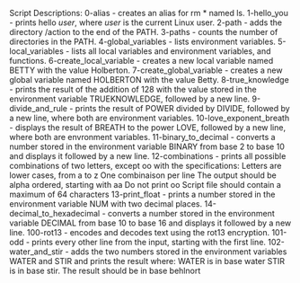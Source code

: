 
Script Descriptions:
0-alias - creates an alias for rm * named ls.
1-hello_you - prints hello *user*, where *user* is the current Linux user.
2-path - adds the directory /action to the end of the PATH.
3-paths - counts the number of directories in the PATH.
4-global_variables - lists environment variables.
5-local_variables - lists all local variables and environment variables, and functions.
6-create_local_variable - creates a new local variable named BETTY with the value Holberton.
7-create_global_variable - creates a new global variable named HOLBERTON with the value Betty.
8-true_knowledge - prints the result of the addition of 128 with the value stored in the environment variable TRUEKNOWLEDGE, followed by a new line.
9-divide_and_rule - prints the result of POWER divided by DIVIDE, followed by a new line, where both are environment variables.
10-love_exponent_breath - displays the result of BREATH to the power LOVE, followed by a new line, where both are envronment variables.
11-binary_to_decimal - converts a number stored in the environment variable BINARY from base 2 to base 10 and displays it followed by a new line.
12-combinations - prints all possible combinations of two letters, except oo with the specifications:
Letters are lower cases, from a to z
One combinaison per line
The output should be alpha ordered, starting with aa
Do not print oo
Script file should contain a maximum of 64 characters
13-print_float - prints a number stored in the environment variable NUM with two decimal places.
14-decimal_to_hexadecimal - converts a number stored in the environment variable DECIMAL from base 10 to base 16 and displays it followed by a new line.
100-rot13 - encodes and decodes text using the rot13 encryption.
101-odd - prints every other line from the input, starting with the first line.
102-water_and_stir - adds the two numbers stored in the environment variables WATER and STIR and prints the result where:
WATER is in base water
STIR is in base stir.
The result should be in base behlnort